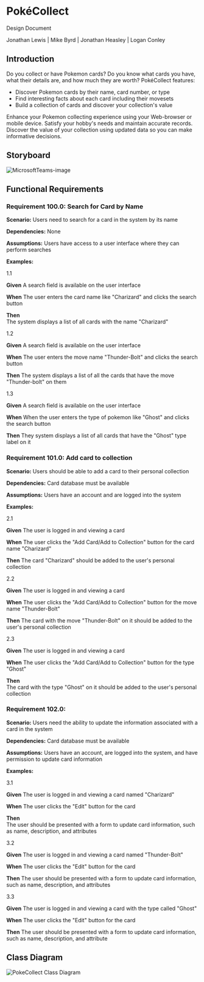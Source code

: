 # PokéCollect

Design Document

Jonathan Lewis | Mike Byrd | Jonathan Heasley | Logan Conley

## Introduction

Do you collect or have Pokemon cards? Do you know what cards you have, what their details are, and how much they are worth? PokéCollect features:  

- Discover Pokemon cards by their name, card number, or type
- Find interesting facts about each card including their movesets
- Build a collection of cards and discover your collection's value

Enhance your Pokemon collecting experience using your Web-browser or mobile device. Satisfy your hobby's needs and maintain accurate records. Discover the value of your collection using updated data so you can make informative decisions.  

## Storyboard
![MicrosoftTeams-image](https://user-images.githubusercontent.com/122392825/270182804-b8f60469-cc0f-400b-84ba-d46512784778.png)



## Functional Requirements

### Requirement 100.0: Search for Card by Name

**Scenario:** 
Users need to search for a card in the system by its name
 

**Dependencies:** 
None


**Assumptions:** 
Users have access to a user interface where they can perform searches


**Examples:** 

1.1

**Given** 
A search field is available on the user interface

**When** 
The user enters the card name like "Charizard" and clicks the search button

**Then**  
The system displays a list of all cards with the name "Charizard"

1.2 

**Given** 
A search field is available on the user interface

**When**
The user enters the move name "Thunder-Bolt" and clicks the search button

**Then** 
The system displays a list of all the cards that have the move "Thunder-bolt" on them

1.3 

**Given** 
A search field is available on the user interface

**When** 
When the user enters the type of pokemon like "Ghost" and clicks the search button

**Then** 
They system displays a list of all cards that have the "Ghost" type label on it

### Requirement 101.0: Add card to collection

**Scenario:** 
Users should be able to add a card to their personal collection


**Dependencies:** 
Card database must be available


**Assumptions:**
Users have an account and are logged into the system


**Examples:** 

2.1 

**Given** 
The user is logged in and viewing a card

**When** 
The user clicks the "Add Card/Add to Collection" button for the card name "Charizard"

**Then** 
The card "Charizard" should be added to the user's personal collection

2.2 

**Given** 
The user is logged in and viewing a card

**When** 
The user clicks the "Add Card/Add to Collection" button for the move name "Thunder-Bolt"

**Then** 
The card with the move "Thunder-Bolt" on it should be added to the user's personal collection

2.3 

**Given** 
The user is logged in and viewing a card

**When** 
The user clicks the "Add Card/Add to Collection" button for the type "Ghost"

**Then**  
The card with the type "Ghost" on it should be added to the user's personal collection

### Requirement 102.0: 

**Scenario:**
Users need the ability to update the information associated with a card in the system


**Dependencies:** 
Card database must be available
 

**Assumptions:**
Users have an account, are logged into the system, and have permission to update card information


**Examples:**

3.1 

**Given** 
The user is logged in and viewing a card named "Charizard"

**When** 
The user clicks the "Edit" button for the card

**Then**  
The user should be presented with a form to update card information, such as name, description, and attributes

3.2 

**Given** 
The user is logged in and viewing a card named "Thunder-Bolt"

**When** 
The user clicks the "Edit" button for the card

**Then** 
The user should be presented with a form to update card information, such as name, description, and attributes

3.3 

**Given**
The user is logged in and viewing a card with the type called "Ghost"

**When** 
The user clicks the "Edit" button for the card

**Then** 
The user should be presented with a form to update card information, such as name, description, and attribute

## Class Diagram
![PokeCollect Class Diagram](https://github.com/JPL-Codes/PokeCollect/assets/122935645/7a5c9689-85ba-4e7a-9604-837091610dc9)

